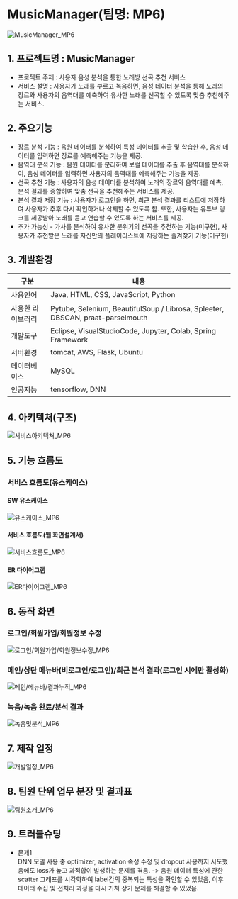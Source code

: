 # MusicManager(팀명: MP6)
![MusicManager_MP6](https://user-images.githubusercontent.com/104408853/182769205-264e3823-c067-4578-9be2-2bcd20e6dbaf.png)


## 1. 프로젝트명 : MusicManager
* 프로젝트 주제 : 사용자 음성 분석을 통한 노래방 선곡 추천 서비스
* 서비스 설명 : 사용자가 노래를 부르고 녹음하면, 음성 데이터 분석을 통해 노래의 장르와 사용자의 음역대를 예측하여 유사한 노래를 선곡할 수 있도록 맞춤 추천해주는 서비스.

## 2. 주요기능
* 장르 분석 기능 : 음원 데이터를 분석하여 특성 데이터를 추출 및 학습한 후, 음성 데이터를 입력하면 장르를 예측해주는 기능을 제공.
* 음역대 분석 기능 : 음원 데이터를 분리하여 보컬 데이터를 추출 후 음역대를 분석하여, 음성 데이터를 입력하면 사용자의 음역대를 예측해주는 기능을 제공.
* 선곡 추천 기능 : 사용자의 음성 데이터를 분석하여 노래의 장르와 음역대를 예측, 분석 결과를 종합하여 맞춤 선곡을 추천해주는 서비스를 제공.
* 분석 결과 저장 기능 : 사용자가 로그인을 하면, 최근 분석 결과를 리스트에 저장하여 사용자가 추후 다시 확인하거나 삭제할 수 있도록 함. 또한, 사용자는 유튜브 링크를 제공받아 노래를 듣고 연습할 수 있도록 하는 서비스를 제공.
* 추가 가능성 - 가사를 분석하여 유사한 분위기의 선곡을 추천하는 기능(미구현), 사용자가 추천받은 노래를 자신만의 플레이리스트에 저장하는 즐겨찾기 기능(미구현)

## 3. 개발환경
|구분|내용|
|------|---|
|사용언어|Java, HTML, CSS, JavaScript, Python|
|사용한 라이브러리| Pytube, Selenium, BeautifulSoup / Librosa, Spleeter, DBSCAN, praat-parselmouth |
|개발도구|Eclipse, VisualStudioCode, Jupyter, Colab, Spring Framework|
|서버환경|tomcat, AWS, Flask, Ubuntu|
|데이터베이스|MySQL|
|인공지능|tensorflow, DNN|

## 4. 아키텍처(구조)
![서비스아키텍쳐_MP6](https://user-images.githubusercontent.com/104408853/188761266-db05962e-83e5-4a11-9b3c-313a5fadfd64.png)



## 5. 기능 흐름도
### 서비스 흐름도(유스케이스)
#### SW 유스케이스
![유스케이스_MP6](https://user-images.githubusercontent.com/104408853/184092074-8c0a0e3c-ae3a-4454-891f-fbcbfad5bf0b.png)
#### 서비스 흐름도(웹 화면설계서)
![서비스흐름도_MP6](https://user-images.githubusercontent.com/104408853/184091761-7e05d68f-98ad-4326-9534-8cacccfa679e.png)
#### ER 다이어그램
![ER다이어그램_MP6](https://user-images.githubusercontent.com/104408853/184091893-1f6cfb3f-10da-4490-b87c-f8c2b24a45d0.png)

## 6. 동작 화면

### 로그인/회원가입/회원정보 수정
![로그인/회원가입/회원정보수정_MP6](https://user-images.githubusercontent.com/104408853/184093721-f9ec4482-2f6d-4ee7-8989-ab950e6ea885.png)

### 메인/상단 메뉴바(비로그인/로그인)/최근 분석 결과(로그인 시에만 활성화)
![메인/메뉴바/결과누적_MP6](https://user-images.githubusercontent.com/104408853/184094732-c26a2773-1710-4592-9747-e99934e2ea44.png)

### 녹음/녹음 완료/분석 결과
![녹음및분석_MP6](https://user-images.githubusercontent.com/104408853/184095560-4a2a8d46-03d5-429c-bd8c-1fc22f6a7dcf.png)

## 7. 제작 일정
![개발일정_MP6](https://user-images.githubusercontent.com/104408853/184096114-ae880633-eb59-4429-8328-411b827bd6e4.png)

## 8. 팀원 단위 업무 분장 및 결과표
![팀원소개_MP6](https://user-images.githubusercontent.com/104408853/184097230-63db25b7-648e-450f-aeee-1304278ed885.png)

## 9. 트러블슈팅
* 문제1<br>
 DNN 모델 사용 중 optimizer, activation 속성 수정 및 dropout 사용까지 시도했음에도 loss가 높고 과적합이 발생하는 문제를 겪음. -> 음원 데이터 특성에 관한 scatter 그래프를 시각화하여 label간의 중복되는 특성을 확인할 수 있었음, 이후 데이터 수집 및 전처리 과정을 다시 거쳐 상기 문제를 해결할 수 있었음.

